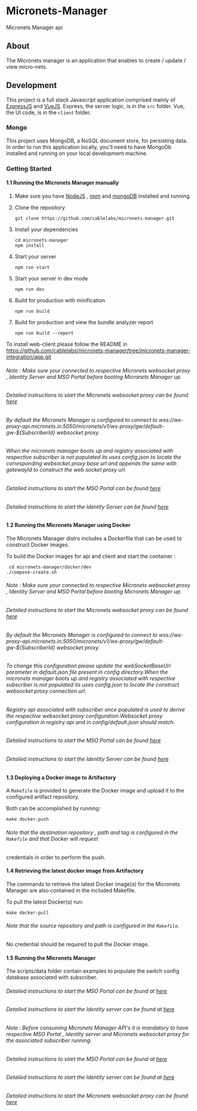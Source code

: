 # Micronets-Manager
Micronets Manager api

## About

The Micronets manager is an application that enables to create / update / view micro-nets.

## Development

This project is a full stack Javascript application comprised mainly of [ExpressJS](https://expressjs.com/) and [VueJS](https://vuejs.org/). Express, the server logic, is in the `src` folder.  Vue, the UI code, is in the `client` folder.

### Mongo

This project uses MongoDB, a NoSQL document store, for persisting data. In order to run this application locally, you'll need to have MongoDb installed and running on your local development machine.


### Getting Started

#### 1.1 Running the Micronets Manager manually

1. Make sure you have [NodeJS](https://nodejs.org/) , [npm](https://www.npmjs.com/) and [mongoDB](https://www.mongodb.com/) installed and running.

2. Clone the repository
    ```
    git clone https://github.com/cablelabs/micronets-manager.git
    ```

3. Install your dependencies

    ```
    cd micronets-manager
    npm install
    ```
4. Start your server 

    ```
    npm run start
    ```
    
5. Start your server in dev mode

    ```
    npm run dev
    ```

6. Build for production with minification

    ```
    npm run build
    ```

7. Build for production and view the bundle analyzer report

    ```
    npm run build --report
    ```
    
  To install web-client please follow the README in https://github.com/cablelabs/micronets-manager/tree/micronets-manager-integration/app.git   
  
###### Note : Make sure your connected to respective Micronets websocket proxy , Identity Server and MSO Portal before booting Micronets Manager up.
###### Detailed instructions to start the Micronets websocket proxy can be found [here](https://github.com/cablelabs/micronets-ws-proxy#1-quick-start)  
###### By default the Micronets Manager is configured to connect to wss://ws-proxy-api.micronets.in:5050/micronets/v1/ws-proxy/gw/default-gw-${SubscriberId} websocket proxy. 
###### When the micronets manager boots up and registry associated with respective subscriber is not populated its uses config.json to locate the corresponding websocket proxy base url and appends the same with gatewayId to construct the web socket proxy url.
###### Detailed instructions to start the MSO Portal can be found [here](https://github.com/cablelabs/micronets-mso-portal#getting-started)  
###### Detailed instructions to start the Identity Server can be found [here](https://github.com/cablelabs/identity-service#getting-started)  
   
#### 1.2 Running the Micronets Manager using Docker

The Micronets Manager distro includes a Dockerfile that can be used to construct Docker images.

To build the Docker images for api and client and start the container :

   ```
    cd micronets-manager/docker/dev
   ./compose-create.sh
   ```
###### Note : Make sure your connected to respective Micronets websocket proxy , Identity Server and MSO Portal before booting Micronets Manager up.
###### Detailed instructions to start the Micronets websocket proxy can be found [here](https://github.com/cablelabs/micronets-ws-proxy#1-quick-start)  
###### By default the Micronets Manager is configured to connect to wss://ws-proxy-api.micronets.in:5050/micronets/v1/ws-proxy/gw/default-gw-${SubscriberId} websocket proxy. 
###### To change this configuration please update the webSocketBaseUrl parameter in default.json file present in config directory.When the micronets manager boots up and registry associated with respective subscriber is not populated its uses config.json to locate the construct websocket proxy connection url.
###### Registry api associated with subscriber once populated is used to derive the respective websocket proxy configuration.Websocket proxy configuration in registry api and in config/default.json should match.
###### Detailed instructions to start the MSO Portal can be found [here](https://github.com/cablelabs/micronets-mso-portal#getting-started)  
###### Detailed instructions to start the Identity Server can be found [here](https://github.com/cablelabs/identity-service#getting-started)  
   
#### 1.3 Deploying a Docker image to Artifactory

A `Makefile` is provided to generate the Docker image and upload it to the configured artifact repository. 

Both can be accomplished by running:

```make docker-push```

###### Note that the destination repository , path and tag is configured in the `Makefile` and that Docker will request 
credentials in order to perform the push.

#### 1.4 Retrieving the latest docker image from Artifactory

The commands to retrieve the latest Docker image(s) for the Micronets Manager are also contained in the included Makefile. 

To pull the latest Docker(s) run:

```make docker-pull```

###### Note that the source repository and path is configured in the `Makefile`.
No credential should be required to pull the Docker image.

#### 1.5 Running the Micronets Manager

The scripts/data folder contain examples to populate the switch config database associated with subscriber.

###### Detailed instructions to start the MSO Portal can be found at [here](https://github.com/cablelabs/micronets-mso-portal/blob/master/README.md#getting-started)
###### Detailed instructions to start the Identity server can be found at [here](https://github.com/cablelabs/identity-service)
###### Note : Before consuming Micronets Manager API's it is mandatory to have respective MSO Portal , Identity server and Micronets websocket proxy for the associated subscriber running.
###### Detailed instructions to start the MSO Portal can be found at [here](https://github.com/cablelabs/micronets-mso-portal/blob/master/README.md#getting-started)
###### Detailed instructions to start the Identity server can be found at [here](https://github.com/cablelabs/identity-service)
###### Detailed instructions to start the Micronets websocket proxy can be found [here](https://github.com/cablelabs/micronets-ws-proxy#1-quick-start)    


